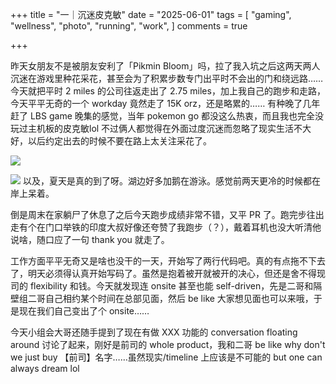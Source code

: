 +++
title = "一｜沉迷皮克敏"
date = "2025-06-01"
tags = [
    "gaming",
    "wellness",
    "photo",
    "running",
    "work",
]
comments = true

+++

昨天女朋友不是被朋友安利了「Pikmin Bloom」吗，拉了我入坑之后这两天两人沉迷在游戏里种花采花，甚至会为了积累步数专门出平时不会出的门和绕远路……今天就把平时 2 miles 的公司往返走出了 2.75 miles，加上我自己的跑步和走路，今天平平无奇的一个 workday 竟然走了 15K orz，还是略累的…… 有种晚了几年赶了 LBS game 晚集的感觉，当年 pokemon go 都没这么热衷，而且我也完全没玩过主机板的皮克敏lol 不过俩人都觉得在外面过度沉迷而忽略了现实生活不大好，以后约定出去的时候不要在路上太关注采花了。

![](https://media.douchi.space/douchi/media_attachments/files/114/618/063/785/340/410/original/76999659af1cb995.png)

![](https://media.douchi.space/douchi/media_attachments/files/114/618/062/861/919/945/original/9cc147cbe2214330.png)
以及，夏天是真的到了呀。湖边好多加鹅在游泳。感觉前两天更冷的时候都在岸上呆着。

倒是周末在家躺尸了休息了之后今天跑步成绩非常不错，又平 PR 了。跑完步往出走有个在门口举铁的印度大叔好像还夸赞了我跑步（？），戴着耳机也没大听清他说啥，随口应了一句 thank you 就走了。

工作方面平平无奇又是啥也没干的一天，开始写了两行代码吧。真的有点拖不下去了，明天必须得认真开始写码了。虽然是抱着被开就被开的决心，但还是舍不得现司的 flexibility 和钱。今天就发现连 onsite 甚至也能 self-driven，先是二哥和隔壁组二哥自己相约某个时间在总部见面，然后 be like 大家想见面也可以来哦，于是现在我们自己变出了个 onsite……

今天小组会大哥还随手提到了现在有做 XXX 功能的 conversation floating around 讨论了起来，刚好是前司的 whole product，我和二哥 be like why don't we just buy 【前司】名字……虽然现实/timeline 上应该是不可能的 but one can always dream lol 

